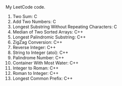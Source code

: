 My LeetCode code.
1. Two Sum: C
2. Add Two Numbers: C
3. Longest Substring Without Repeating Characters: C
4. Median of Two Sorted Arrays: C++
5. Longest Palindromic Substring: C++
6. ZigZag Conversion: C++
7. Reverse Integer: C++
8. String to Integer (atoi): C++
9. Palindrome Number: C++
11. Container With Most Water: C++
12. Integer to Roman: C++
13. Roman to Integer: C++
14. Longest Common Prefix: C++

